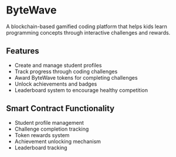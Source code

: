 # ByteWave
A blockchain-based gamified coding platform that helps kids learn programming concepts through interactive challenges and rewards.

## Features
- Create and manage student profiles
- Track progress through coding challenges
- Award ByteWave tokens for completing challenges
- Unlock achievements and badges
- Leaderboard system to encourage healthy competition

## Smart Contract Functionality
- Student profile management
- Challenge completion tracking
- Token rewards system
- Achievement unlocking mechanism
- Leaderboard tracking